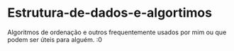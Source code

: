 # Estrutura-de-dados-e-algortimos
Algoritmos de ordenação e outros frequentemente usados por mim ou que podem ser úteis para alguém. :0
